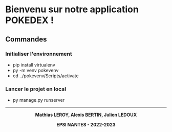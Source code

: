 # Bienvenu sur notre application POKEDEX !

## Commandes

### Initialiser l'environnement

- pip install virtualenv
- py -m venv pokevenv
- cd ../pokevenv/Scripts/activate

### Lancer le projet en local

- py manage.py runserver

---
<p align="center">
    <strong>Mathias LEROY, Alexis BERTIN, Julien LEDOUX</strong>
</p>
<p align="center">
    <strong> EPSI NANTES - 2022-2023</strong>
</p>